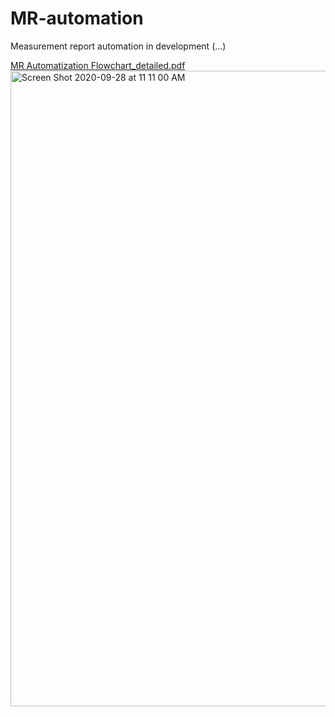 # MR-automation
Measurement report automation in development (...)


[MR Automatization Flowchart_detailed.pdf](https://github.com/nyuglobalties/MR-automation/files/5293216/MR.Automatization.Flowchart_detailed.pdf)
<img width="1017" alt="Screen Shot 2020-09-28 at 11 11 00 AM" src="https://user-images.githubusercontent.com/26876926/94450457-509cf180-017b-11eb-97e1-dc297ba55d1a.png">
